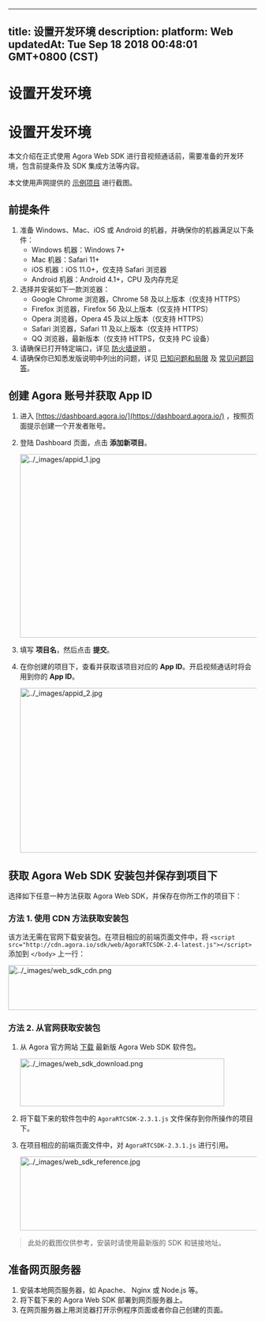 
---
title: 设置开发环境
description: 
platform: Web
updatedAt: Tue Sep 18 2018 00:48:01 GMT+0800 (CST)
---
# 设置开发环境
# 设置开发环境

本文介绍在正式使用 Agora Web SDK 进行音视频通话前，需要准备的开发环境，包含前提条件及 SDK 集成方法等内容。

本文使用声网提供的 [示例项目](https://github.com/AgoraIO/Agora-Web-Tutorial-1to1) 进行截图。

## 前提条件

1. 准备 Windows、Mac、iOS 或 Android 的机器，并确保你的机器满足以下条件：
   - Windows 机器：Windows 7+
   - Mac 机器：Safari 11+
   - iOS 机器：iOS 11.0+，仅支持 Safari 浏览器
   - Android 机器：Android 4.1+，CPU 及内存充足
2. 选择并安装如下一款浏览器：
   - Google Chrome 浏览器，Chrome 58 及以上版本（仅支持 HTTPS）
   - Firefox 浏览器，Firefox 56 及以上版本（仅支持 HTTPS）
   - Opera 浏览器，Opera 45 及以上版本（仅支持 HTTPS）
   - Safari 浏览器，Safari 11 及以上版本（仅支持 HTTPS）
   - QQ 浏览器，最新版本（仅支持 HTTPS，仅支持 PC 设备）
3. 请确保已打开特定端口，详见 [防火墙说明](../../cn/Agora%20Platform/firewall.md) 。
4. 请确保你已知悉发版说明中列出的问题，详见 [已知问题和局限](https://docs.agora.io/cn/2.4/product/Video/Product%20Overview/release_web_video) 及 [常见问题回答](https://docs.agora.io/cn/2.4/faq/faq/web)。

## 创建 Agora 账号并获取 App ID

1. 进入 [https://dashboard.agora.io/](https://dashboard.agora.io/) ，按照页面提示创建一个开发者账号。
2. 登陆 Dashboard 页面，点击 **添加新项目**。

	<img alt="../_images/appid_1.jpg" src="https://web-cdn.agora.io/docs-files/cn/appid_1.jpg" style="width: 1133.0px; height: 372.0px;"/>

3. 填写 **项目名**，然后点击 **提交**。
4. 在你创建的项目下，查看并获取该项目对应的 **App ID**。开启视频通话时将会用到你的 **App ID**。

	<img alt="../_images/appid_2.jpg" src="https://web-cdn.agora.io/docs-files/cn/appid_2.jpg" style="width: 1141.0px; height: 334.0px;"/>

## 获取 Agora Web SDK 安装包并保存到项目下

选择如下任意一种方法获取 Agora Web SDK，并保存在你所工作的项目下：

### 方法 1. 使用 CDN 方法获取安装包

该方法无需在官网下载安装包。在项目相应的前端页面文件中，将 `<script src="http://cdn.agora.io/sdk/web/AgoraRTCSDK-2.4-latest.js"></script>` 添加到 `</body>` 上一行：

<img alt="../_images/web_sdk_cdn.png" src="https://web-cdn.agora.io/docs-files/cn/web_sdk_cdn.png" style="width: 1002.4px; height: 91.0px;"/>

### 方法 2. 从官网获取安装包

1. 从 Agora 官方网站 [下载](https://docs.agora.io/cn/2.4/download) 最新版 Agora Web SDK 软件包。

	<img alt="../_images/web_sdk_download.png" src="https://web-cdn.agora.io/docs-files/cn/web_sdk_download.png" style="width: 414.0px; height: 97.0px;"/>

2. 将下载下来的软件包中的 `AgoraRTCSDK-2.3.1.js` 文件保存到你所操作的项目下。
3. 在项目相应的前端页面文件中，对 `AgoraRTCSDK-2.3.1.js` 进行引用。

	<img alt="../_images/web_sdk_reference.jpg" src="https://web-cdn.agora.io/docs-files/cn/web_sdk_reference.jpg" style="width: 1064.0px; height: 150.0px;"/>

> 此处的截图仅供参考，安装时请使用最新版的 SDK 和链接地址。

## 准备网页服务器

1. 安装本地网页服务器，如 Apache、 Nginx 或 Node.js 等。
2. 将下载下来的 Agora Web SDK 部署到网页服务器上。
3. 在网页服务器上用浏览器打开示例程序页面或者你自己创建的页面。
